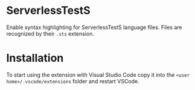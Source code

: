 # ServerlessTestS

Enable syntax highlighting for ServerlessTestS language files. Files are recognized by their `.sts` extension.

# Installation

To start using the extension with Visual Studio Code copy it into the `<user home>/.vscode/extensions` folder and restart VSCode.
